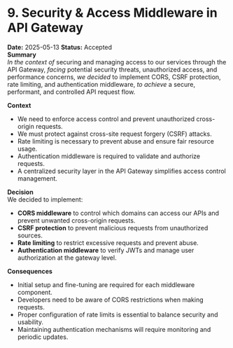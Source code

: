 # 9. Security & Access Middleware in API Gateway  
**Date:** 2025-05-13
**Status:** Accepted  
**Summary**  
*In the context of* securing and managing access to our services through the API Gateway, *facing* potential security threats, unauthorized access, and performance concerns, *we decided* to implement CORS, CSRF protection, rate limiting, and authentication middleware, *to achieve* a secure, performant, and controlled API request flow.  

**Context**  
- We need to enforce access control and prevent unauthorized cross-origin requests.  
- We must protect against cross-site request forgery (CSRF) attacks.  
- Rate limiting is necessary to prevent abuse and ensure fair resource usage.  
- Authentication middleware is required to validate and authorize requests.  
- A centralized security layer in the API Gateway simplifies access control management.  

**Decision**  
We decided to implement:  
- **CORS middleware** to control which domains can access our APIs and prevent unwanted cross-origin requests.  
- **CSRF protection** to prevent malicious requests from unauthorized sources.  
- **Rate limiting** to restrict excessive requests and prevent abuse.  
- **Authentication middleware** to verify JWTs and manage user authorization at the gateway level.  

**Consequences**  
- Initial setup and fine-tuning are required for each middleware component.  
- Developers need to be aware of CORS restrictions when making requests.  
- Proper configuration of rate limits is essential to balance security and usability.  
- Maintaining authentication mechanisms will require monitoring and periodic updates.  